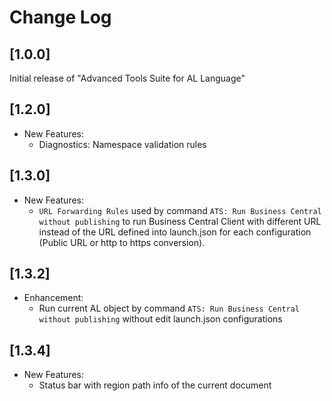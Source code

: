 # Change Log

## [1.0.0]

Initial release of "Advanced Tools Suite for AL Language"

## [1.2.0]

- New Features:
    - Diagnostics: Namespace validation rules

## [1.3.0]

- New Features:
    - `URL Forwarding Rules` used by command `ATS: Run Business Central without publishing` to run Business Central Client with different URL instead of the URL defined into launch.json for each configuration (Public URL or http to https conversion).

## [1.3.2]

- Enhancement:
    - Run current AL object by command `ATS: Run Business Central without publishing` without edit launch.json configurations

## [1.3.4]

- New Features:
    - Status bar with region path info of the current document